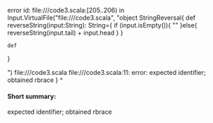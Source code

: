 error id: file://<WORKSPACE>/code3.scala:[205..206) in Input.VirtualFile("file://<WORKSPACE>/code3.scala", "object StringReversal{
    def reverseString(input:String): String={
        if (input.isEmpty()){
            ""
        }else{
            reverseString(input.tail) + input.head
        }
    }

    def
}

")
file://<WORKSPACE>/code3.scala
file://<WORKSPACE>/code3.scala:11: error: expected identifier; obtained rbrace
}
^
#### Short summary: 

expected identifier; obtained rbrace